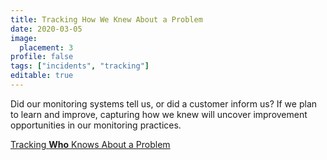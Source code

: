 ```yaml
---
title: Tracking How We Knew About a Problem
date: 2020-03-05
image:
  placement: 3
profile: false
tags: ["incidents", "tracking"]
editable: true
---
```


Did our monitoring systems tell us, or did a customer inform us? If we plan to learn and improve, capturing how we knew will uncover improvement opportunities in our monitoring practices. 

[Tracking **Who** Knows About a Problem](/post/tracking-who-knows-about-a-problem/)